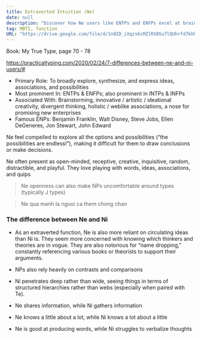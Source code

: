 ```yaml
---
title: Extraverted Intuition (Ne)
date: null
description: "Discover how Ne users like ENTPs and ENFPs excel at brainstorming, creative thinking, and exploring endless possibilities, contrasting with Ni's deep, focused insight and structured approach."
tag: MBTI, function
URL: "https://drive.google.com/file/d/1n8ID_iXqzs6cMZlRS0Su7lQUhrfd7khh/view?usp=sharing"
---
```


Book: My True Type, page 70 - 78

https://practicaltyping.com/2020/02/24/7-differences-between-ne-and-ni-users/#

- Primary Role: To broadly explore, synthesize, and express ideas, associations, and possibilities
- Most prominent In: ENTPs & ENFPs; also prominent in INTPs & INFPs
- Associated With: Brainstorming, innovative / artistic / ideational creativity, divergent thinking, holistic / weblike associations, a nose for promising new enterprises
- Famous ENPs: Benjamin Franklin, Walt Disney, Steve Jobs, Ellen DeGeneres, Jon Stewart, John Edward

Ne feel compelled to explore all the options and possibilities (“the possibilities are endless!”), making it difficult for them to draw conclusions or make decisions.

Ne often present as open-minded, receptive, creative, inquisitive, random, distractible, and playful. They love playing with words, ideas, associations, and quips

> Ne openness can also make NPs uncomfortable around types (typically J types)

> Ne qua manh la nguoi ca them chong chan

### The difference between Ne and Ni

- As an extraverted function, Ne is also more reliant on circulating ideas than Ni is. They seem more concerned with knowing which thinkers and theories are in vogue. They are also notorious for “name dropping,” constantly referencing various books or theorists to support their arguments.

- NPs also rely heavily on contrasts and comparisons

- Ni penetrates deep rather than wide, seeing things in terms of structured hierarchies rather than webs (especially when paired with Te).

- Ne shares information, while Ni gathers information

- Ne knows a little about a lot, while Ni knows a lot about a little

- Ne is good at producing words, while Ni struggles to verbalize thoughts
